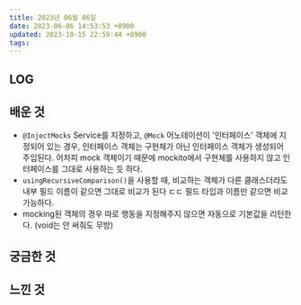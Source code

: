 ```yaml
---
title: 2023년 06월 06일
date: 2023-06-06 14:53:53 +0900
updated: 2023-10-15 22:59:44 +0900
tags: 
---
```

## LOG

## 배운 것

- `@InjectMocks` Service를 지정하고, `@Mock` 어노테이션이 '인터페이스' 객체에 지정되어 있는 경우, 인터페이스 객체는 구현체가 아닌 인터페이스 객체가 생성되어 주입된다. 어차피 mock 객체이기 때문에 mockito에서 구현체를 사용하지 않고 인터페이스를 그대로 사용하는 듯 하다.
- `usingRecursiveComparison()`을 사용할 때, 비교하는 객체가 다른 클래스더라도 내부 필드 이름이 같으면 그대로 비교가 된다 ㄷㄷ 필드 타입과 이름만 같으면 비교 가능하다.
- mocking된 객체의 경우 따로 행동을 지정해주지 않으면 자동으로 기본값을 리턴한다. (void는 안 써줘도 무방)

## 궁금한 것

## 느낀 것
